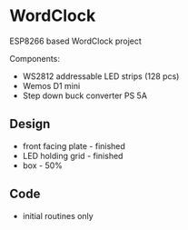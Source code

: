 # WordClock
ESP8266 based WordClock project

Components:
- WS2812 addressable LED strips (128 pcs)
- Wemos D1 mini
- Step down buck converter PS 5A

## Design
- front facing plate - finished
- LED holding grid - finished
- box - 50%

## Code
- initial routines only
